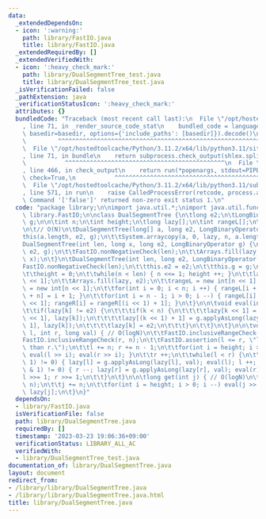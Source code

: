 ```yaml
---
data:
  _extendedDependsOn:
  - icon: ':warning:'
    path: library/FastIO.java
    title: library/FastIO.java
  _extendedRequiredBy: []
  _extendedVerifiedWith:
  - icon: ':heavy_check_mark:'
    path: library/DualSegmentTree_test.java
    title: library/DualSegmentTree_test.java
  _isVerificationFailed: false
  _pathExtension: java
  _verificationStatusIcon: ':heavy_check_mark:'
  attributes: {}
  bundledCode: "Traceback (most recent call last):\n  File \"/opt/hostedtoolcache/Python/3.11.2/x64/lib/python3.11/site-packages/onlinejudge_verify/documentation/build.py\"\
    , line 71, in _render_source_code_stat\n    bundled_code = language.bundle(stat.path,\
    \ basedir=basedir, options={'include_paths': [basedir]}).decode()\n          \
    \         ^^^^^^^^^^^^^^^^^^^^^^^^^^^^^^^^^^^^^^^^^^^^^^^^^^^^^^^^^^^^^^^^^^^^^^^^^^^^^^^^^\n\
    \  File \"/opt/hostedtoolcache/Python/3.11.2/x64/lib/python3.11/site-packages/onlinejudge_verify/languages/user_defined.py\"\
    , line 71, in bundle\n    return subprocess.check_output(shlex.split(command))\n\
    \           ^^^^^^^^^^^^^^^^^^^^^^^^^^^^^^^^^^^^^^^^^^^^^\n  File \"/opt/hostedtoolcache/Python/3.11.2/x64/lib/python3.11/subprocess.py\"\
    , line 466, in check_output\n    return run(*popenargs, stdout=PIPE, timeout=timeout,\
    \ check=True,\n           ^^^^^^^^^^^^^^^^^^^^^^^^^^^^^^^^^^^^^^^^^^^^^^^^^^^^^^^^^\n\
    \  File \"/opt/hostedtoolcache/Python/3.11.2/x64/lib/python3.11/subprocess.py\"\
    , line 571, in run\n    raise CalledProcessError(retcode, process.args,\nsubprocess.CalledProcessError:\
    \ Command '['false']' returned non-zero exit status 1.\n"
  code: "package library;\n\nimport java.util.*;\nimport java.util.function.*;\nimport\
    \ library.FastIO;\n\nclass DualSegmentTree {\n\tlong e2;\n\tLongBinaryOperator\
    \ g;\n\n\tint n;\n\tint height;\n\tlong lazy[];\n\tint rangeL[];\n\tint rangeR[];\n\
    \n\t// O(N)\n\tDualSegmentTree(long[] a, long e2, LongBinaryOperator g) {\n\t\t\
    this(a.length, e2, g);\n\t\tSystem.arraycopy(a, 0, lazy, n, a.length);\n\t}\n\t\
    DualSegmentTree(int len, long x, long e2, LongBinaryOperator g) {\n\t\tthis(len,\
    \ e2, g);\n\t\tFastIO.nonNegativeCheck(len);\n\t\tArrays.fill(lazy, n, n + len,\
    \ x);\n\t}\n\tDualSegmentTree(int len, long e2, LongBinaryOperator g) {\n\t\t\
    FastIO.nonNegativeCheck(len);\n\t\tthis.e2 = e2;\n\t\tthis.g = g;\n\t\tn = 1;\n\
    \t\theight = 0;\n\t\twhile(n < len) { n <<= 1; height ++; }\n\t\tlazy = new long[n\
    \ << 1];\n\t\tArrays.fill(lazy, e2);\n\t\trangeL = new int[n << 1];\n\t\trangeR\
    \ = new int[n << 1];\n\t\tfor(int i = 0; i < n; i ++) { rangeL[i + n] = i; rangeR[i\
    \ + n] = i + 1; }\n\t\tfor(int i = n - 1; i > 0; i --) { rangeL[i] = rangeL[i\
    \ << 1]; rangeR[i] = rangeR[(i << 1) + 1]; }\n\t}\n\n\tvoid eval(int k) { // O(1)\n\
    \t\tif(lazy[k] != e2) {\n\t\t\tif(k < n) {\n\t\t\t\tlazy[k << 1] = g.applyAsLong(lazy[k\
    \ << 1], lazy[k]);\n\t\t\t\tlazy[(k << 1) + 1] = g.applyAsLong(lazy[(k << 1) +\
    \ 1], lazy[k]);\n\t\t\t\tlazy[k] = e2;\n\t\t\t}\n\t\t}\n\t}\n\n\tvoid update(int\
    \ l, int r, long val) { // O(logN)\n\t\tFastIO.inclusiveRangeCheck(l, n);\n\t\t\
    FastIO.inclusiveRangeCheck(r, n);\n\t\tFastIO.assertion(l <= r, \"l is larger\
    \ than r.\");\n\t\tl += n; r += n - 1;\n\t\tfor(int i = height; i > 0; i --) {\
    \ eval(l >> i); eval(r >> i); }\n\t\tr ++;\n\t\twhile(l < r) {\n\t\t\tif((l &\
    \ 1) != 0) { lazy[l] = g.applyAsLong(lazy[l], val); eval(l); l ++; }\n\t\t\tif((r\
    \ & 1) != 0) { r --; lazy[r] = g.applyAsLong(lazy[r], val); eval(r); }\n\t\t\t\
    l >>= 1; r >>= 1;\n\t\t}\n\t}\n\n\tlong get(int j) { // O(logN)\n\t\tFastIO.inclusiveRangeCheck(j,\
    \ n);\n\t\tj += n;\n\t\tfor(int i = height; i > 0; i --) eval(j >> i);\n\t\treturn\
    \ lazy[j];\n\t}\n}"
  dependsOn:
  - library/FastIO.java
  isVerificationFile: false
  path: library/DualSegmentTree.java
  requiredBy: []
  timestamp: '2023-03-23 19:06:36+09:00'
  verificationStatus: LIBRARY_ALL_AC
  verifiedWith:
  - library/DualSegmentTree_test.java
documentation_of: library/DualSegmentTree.java
layout: document
redirect_from:
- /library/library/DualSegmentTree.java
- /library/library/DualSegmentTree.java.html
title: library/DualSegmentTree.java
---
```

